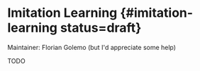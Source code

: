 # Imitation Learning {#imitation-learning status=draft}

Maintainer: Florian Golemo (but I'd appreciate some help)

TODO

